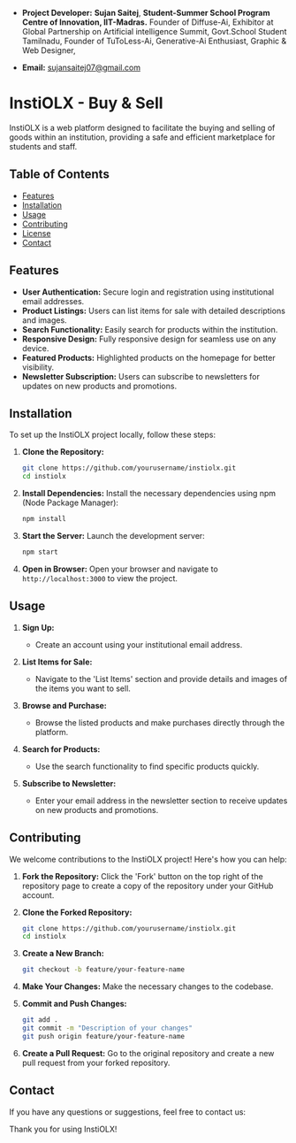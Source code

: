 - **Project Developer:** 
**Sujan Saitej**,
**Student-Summer School Program
Centre of Innovation,
IIT-Madras.**
Founder of Diffuse-Ai,
Exhibitor at Global Partnership on Artificial intelligence Summit,
Govt.School Student Tamilnadu,
Founder of TuToLess-Ai,
Generative-Ai Enthusiast,
Graphic & Web Designer,

- **Email:** sujansaitej07@gmail.com

# InstiOLX - Buy & Sell

InstiOLX is a web platform designed to facilitate the buying and selling of goods within an institution, providing a safe and efficient marketplace for students and staff.

## Table of Contents

- [Features](#features)
- [Installation](#installation)
- [Usage](#usage)
- [Contributing](#contributing)
- [License](#license)
- [Contact](#contact)

## Features

- **User Authentication:** Secure login and registration using institutional email addresses.
- **Product Listings:** Users can list items for sale with detailed descriptions and images.
- **Search Functionality:** Easily search for products within the institution.
- **Responsive Design:** Fully responsive design for seamless use on any device.
- **Featured Products:** Highlighted products on the homepage for better visibility.
- **Newsletter Subscription:** Users can subscribe to newsletters for updates on new products and promotions.

## Installation

To set up the InstiOLX project locally, follow these steps:

1. **Clone the Repository:**
    ```bash
    git clone https://github.com/yourusername/instiolx.git
    cd instiolx
    ```

2. **Install Dependencies:**
    Install the necessary dependencies using npm (Node Package Manager):
    ```bash
    npm install
    ```

3. **Start the Server:**
    Launch the development server:
    ```bash
    npm start
    ```

4. **Open in Browser:**
    Open your browser and navigate to `http://localhost:3000` to view the project.

## Usage

1. **Sign Up:**
   - Create an account using your institutional email address.
   
2. **List Items for Sale:**
   - Navigate to the 'List Items' section and provide details and images of the items you want to sell.
   
3. **Browse and Purchase:**
   - Browse the listed products and make purchases directly through the platform.

4. **Search for Products:**
   - Use the search functionality to find specific products quickly.

5. **Subscribe to Newsletter:**
   - Enter your email address in the newsletter section to receive updates on new products and promotions.

## Contributing

We welcome contributions to the InstiOLX project! Here's how you can help:

1. **Fork the Repository:**
    Click the 'Fork' button on the top right of the repository page to create a copy of the repository under your GitHub account.

2. **Clone the Forked Repository:**
    ```bash
    git clone https://github.com/yourusername/instiolx.git
    cd instiolx
    ```

3. **Create a New Branch:**
    ```bash
    git checkout -b feature/your-feature-name
    ```

4. **Make Your Changes:**
    Make the necessary changes to the codebase.

5. **Commit and Push Changes:**
    ```bash
    git add .
    git commit -m "Description of your changes"
    git push origin feature/your-feature-name
    ```

6. **Create a Pull Request:**
    Go to the original repository and create a new pull request from your forked repository.


## Contact

If you have any questions or suggestions, feel free to contact us:


Thank you for using InstiOLX!
